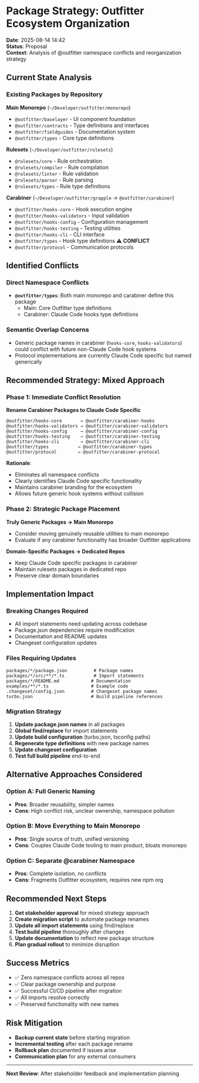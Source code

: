 # Package Strategy: Outfitter Ecosystem Organization

**Date**: 2025-08-14 14:42  
**Status**: Proposal  
**Context**: Analysis of @outfitter namespace conflicts and reorganization strategy

## Current State Analysis

### Existing Packages by Repository

**Main Monorepo** (`~/Developer/outfitter/monorepo`)

- `@outfitter/baselayer` - UI component foundation
- `@outfitter/contracts` - Type definitions and interfaces
- `@outfitter/fieldguides` - Documentation system
- `@outfitter/types` - Core type definitions

**Rulesets** (`~/Developer/outfitter/rulesets`)

- `@rulesets/core` - Rule orchestration
- `@rulesets/compiler` - Rule compilation
- `@rulesets/linter` - Rule validation
- `@rulesets/parser` - Rule parsing
- `@rulesets/types` - Rule type definitions

**Carabiner** (`~/Developer/outfitter/grapple` → `@outfitter/carabiner`)

- `@outfitter/hooks-core` - Hook execution engine
- `@outfitter/hooks-validators` - Input validation
- `@outfitter/hooks-config` - Configuration management
- `@outfitter/hooks-testing` - Testing utilities
- `@outfitter/hooks-cli` - CLI interface
- `@outfitter/types` - Hook type definitions ⚠️ **CONFLICT**
- `@outfitter/protocol` - Communication protocols

## Identified Conflicts

### Direct Namespace Conflicts

- **`@outfitter/types`**: Both main monorepo and carabiner define this package
  - Main: Core Outfitter type definitions
  - Carabiner: Claude Code hooks type definitions

### Semantic Overlap Concerns

- Generic package names in carabiner (`hooks-core`, `hooks-validators`) could conflict with future non-Claude Code hook systems
- Protocol implementations are currently Claude Code specific but named generically

## Recommended Strategy: Mixed Approach

### Phase 1: Immediate Conflict Resolution

**Rename Carabiner Packages to Claude Code Specific**

```
@outfitter/hooks-core       → @outfitter/carabiner-hooks
@outfitter/hooks-validators → @outfitter/carabiner-validators
@outfitter/hooks-config     → @outfitter/carabiner-config
@outfitter/hooks-testing    → @outfitter/carabiner-testing
@outfitter/hooks-cli        → @outfitter/carabiner-cli
@outfitter/types           → @outfitter/carabiner-types
@outfitter/protocol        → @outfitter/carabiner-protocol
```

**Rationale**:

- Eliminates all namespace conflicts
- Clearly identifies Claude Code specific functionality
- Maintains carabiner branding for the ecosystem
- Allows future generic hook systems without collision

### Phase 2: Strategic Package Placement

**Truly Generic Packages → Main Monorepo**

- Consider moving genuinely reusable utilities to main monorepo
- Evaluate if any carabiner functionality has broader Outfitter applications

**Domain-Specific Packages → Dedicated Repos**

- Keep Claude Code specific packages in carabiner
- Maintain rulesets packages in dedicated repo
- Preserve clear domain boundaries

## Implementation Impact

### Breaking Changes Required

- All import statements need updating across codebase
- Package.json dependencies require modification
- Documentation and README updates
- Changeset configuration updates

### Files Requiring Updates

```
packages/*/package.json          # Package names
packages/*/src/**/*.ts           # Import statements
packages/*/README.md            # Documentation
examples/**/*.ts                # Example code
.changeset/config.json          # Changeset package names
turbo.json                      # Build pipeline references
```

### Migration Strategy

1. **Update package.json names** in all packages
2. **Global find/replace** for import statements
3. **Update build configuration** (turbo.json, tsconfig paths)
4. **Regenerate type definitions** with new package names
5. **Update changeset configuration**
6. **Test full build pipeline** end-to-end

## Alternative Approaches Considered

### Option A: Full Generic Naming

- **Pros**: Broader reusability, simpler names
- **Cons**: High conflict risk, unclear ownership, namespace pollution

### Option B: Move Everything to Main Monorepo

- **Pros**: Single source of truth, unified versioning
- **Cons**: Couples Claude Code tooling to main product, bloats monorepo

### Option C: Separate @carabiner Namespace

- **Pros**: Complete isolation, no conflicts
- **Cons**: Fragments Outfitter ecosystem, requires new npm org

## Recommended Next Steps

1. **Get stakeholder approval** for mixed strategy approach
2. **Create migration script** to automate package renames
3. **Update all import statements** using find/replace
4. **Test build pipeline** thoroughly after changes
5. **Update documentation** to reflect new package structure
6. **Plan gradual rollout** to minimize disruption

## Success Metrics

- ✅ Zero namespace conflicts across all repos
- ✅ Clear package ownership and purpose
- ✅ Successful CI/CD pipeline after migration
- ✅ All imports resolve correctly
- ✅ Preserved functionality with new names

## Risk Mitigation

- **Backup current state** before starting migration
- **Incremental testing** after each package rename
- **Rollback plan** documented if issues arise
- **Communication plan** for any external consumers

---

**Next Review**: After stakeholder feedback and implementation planning
